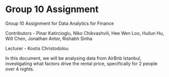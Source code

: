 # Group 10 Assignment

Group 10 Assignment for Data Analytics for Finance

Contributors - Pinar Katircioglu, Niko Chikvashvili, Hee Wen Loo, Huilun Hu, Will Chen, Jonathan Antor, Rishabh Sinha

Lecturer - Kostis Christodolou

In this document, we will be analysing data from AirBnb Istanbul, investigating what factors drive the rental price, specifically for 2 people over 4 nights. 